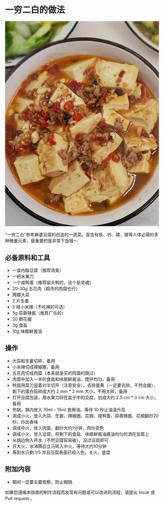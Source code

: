 # 一穷二白的做法

![成品](./1.jpeg)

“一穷二白”参考麻婆豆腐的创造的一道菜。富含有铁、钙、磷、镁等人体必需的多种微量元素，最重要的是非常下饭哦～

## 必备原料和工具

- 一盒内脂豆腐（推荐清美）
- 一把水果刀
- 一个咸鸭蛋（推荐留夫鸭的，这个是灵魂）
- 20-30g 五花肉（超市的肉糜也行）
- 两瓣大蒜
- 2 片生姜
- 5 根小米辣（不吃辣的可选）
- 5g 蒜蓉辣酱（推荐广乐的）
- 20 颗花椒
- 3g 食盐
- 10g 味极鲜酱油

## 操作

- 大蒜和生姜切碎，备用
- 小米辣切成辣椒圈，备用
- 五花肉切成肉糜（本来就是买的肉糜的跳过）
- 肉糜中加入一半的食盐和味极鲜酱油，搅拌均匀，备用
- 鸭蛋用菜刀竖着对半切开（注意安全），去除蛋黄（一定要去除，不然会腥），剩下的蛋白捣碎成大约    2 mm * 2 mm 大小，不用太碎，备用
- 打开豆腐包装，用水果刀将在盒子中的豆腐，划成大约 2.5 cm * 3 cm 大小，备用
- 热锅，锅内放入 10ml - 15ml 食用油。等待 10 秒让油温升高
- 调成小火，放入大蒜、生姜、辣椒圈、花椒、咸鸭蛋、蒜蓉辣酱、花椒翻炒20秒，炒出香味
- 调成中火，放入肉糜，翻炒大约1分钟，肉炒变色
- 调成小火，放入豆腐，将剩下的食盐、味极鲜酱油酱油均匀的洒在豆腐上
- 从锅边倒入开水（不然豆腐容易破），没过豆腐即可
- 开大火，水沸腾后立马转入中火，等待大约10分钟
- 等到水只剩 1/5 并且豆腐表面已经入色，关火，盛盘

## 附加内容

- 期间一定要主要观察，防止糊锅

如果您遵循本指南的制作流程而发现有问题或可以改进的流程，请提出 Issue 或 Pull request 。
